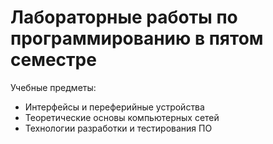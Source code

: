# Лабораторные работы по программированию в пятом семестре
Учебные предметы:
- Интерфейсы и переферийные устройства
- Теоретические основы компьютерных сетей
- Технологии разработки и тестирования ПО
